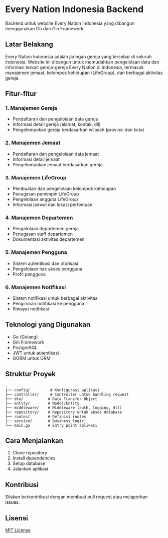 # Every Nation Indonesia Backend

Backend untuk website Every Nation Indonesia yang dibangun menggunakan Go dan Gin Framework.

## Latar Belakang

Every Nation Indonesia adalah jaringan gereja yang tersebar di seluruh Indonesia. Website ini dibangun untuk memudahkan pengelolaan data dan informasi terkait gereja-gereja Every Nation di Indonesia, termasuk manajemen jemaat, kelompok kehidupan (LifeGroup), dan berbagai aktivitas gereja.

## Fitur-fitur

### 1. Manajemen Gereja
- Pendaftaran dan pengelolaan data gereja
- Informasi detail gereja (alamat, kontak, dll)
- Pengelompokan gereja berdasarkan wilayah (provinsi dan kota)

### 2. Manajemen Jemaat
- Pendaftaran dan pengelolaan data jemaat
- Informasi detail jemaat
- Pengelompokan jemaat berdasarkan gereja

### 3. Manajemen LifeGroup
- Pembuatan dan pengelolaan kelompok kehidupan
- Penugasan pemimpin LifeGroup
- Pengelolaan anggota LifeGroup
- Informasi jadwal dan lokasi pertemuan

### 4. Manajemen Departemen
- Pengelolaan departemen gereja
- Penugasan staff departemen
- Dokumentasi aktivitas departemen

### 5. Manajemen Pengguna
- Sistem autentikasi dan otorisasi
- Pengelolaan hak akses pengguna
- Profil pengguna

### 6. Manajemen Notifikasi
- Sistem notifikasi untuk berbagai aktivitas
- Pengiriman notifikasi ke pengguna
- Riwayat notifikasi

## Teknologi yang Digunakan

- Go (Golang)
- Gin Framework
- PostgreSQL
- JWT untuk autentikasi
- GORM untuk ORM

## Struktur Proyek

```
.
├── config/         # Konfigurasi aplikasi
├── controller/     # Controller untuk handling request
├── dto/           # Data Transfer Object
├── entity/        # Model/Entity
├── middleware/    # Middleware (auth, logging, dll)
├── repository/    # Repository untuk akses database
├── routes/        # Definisi routes
├── service/       # Business logic
└── main.go        # Entry point aplikasi
```

## Cara Menjalankan

1. Clone repository
2. Install dependencies
3. Setup database
4. Jalankan aplikasi

## Kontribusi

Silakan berkontribusi dengan membuat pull request atau melaporkan issues.

## Lisensi

[MIT License](LICENSE)